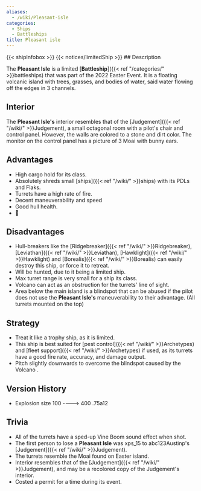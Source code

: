 ```yaml
---
aliases:
  - /wiki/Pleasant-isle
categories:
  - Ships
  - Battleships
title: Pleasant isle
---
```


{{< shipInfobox >}} {{< notices/limitedShip >}} ## Description

The **Pleasant Isle** is a limited [**Battleship**]({{< ref "/categories/" >}}battleships) that was part of the 2022 Easter Event. It is a floating volcanic island with trees, grasses, and bodies of water, said water flowing off the edges in 3 channels.

## Interior

The **Pleasant Isle's** interior resembles that of the [Judgement]({{< ref "/wiki/" >}}Judgement), a small octagonal room with a pilot's chair and control panel. However, the walls are colored to a stone and dirt color. The monitor on the control panel has a picture of 3 Moai with bunny ears.

## Advantages

- High cargo hold for its class.
- Absolutely shreds small [ships]({{< ref "/wiki/" >}}ships) with its PDLs and Flaks.
- Turrets have a high rate of fire.
- Decent maneuverability and speed
- Good hull health.
- 🗿

## Disadvantages

- Hull-breakers like the [Ridgebreaker]({{< ref "/wiki/" >}}Ridgebreaker), [Leviathan]({{< ref "/wiki/" >}}Leviathan), [Hawklight]({{< ref "/wiki/" >}}Hawklight) and [Borealis]({{< ref "/wiki/" >}}Borealis) can easily destroy this ship, or force it to retreat.
- Will be hunted, due to it being a limited ship.
- Max turret range is very small for a ship its class.
- Volcano can act as an obstruction for the turrets' line of sight.
- Area below the main island is a blindspot that can be abused if the pilot does not use the **Pleasant Isle's** maneuverability to their advantage. (All turrets mounted on the top)

## Strategy

- Treat it like a trophy ship, as it is limited.
- This ship is best suited for [pest control]({{< ref "/wiki/" >}}Archetypes) and [fleet support]({{< ref "/wiki/" >}}Archetypes) if used, as its turrets have a good fire rate, accuracy, and damage output.
- Pitch slightly downwards to overcome the blindspot caused by the Volcano .

## Version History

- Explosion size 100 ----> 400 .75a12

## Trivia

- All of the turrets have a sped-up Vine Boom sound effect when shot.
- The first person to lose a **Pleasant Isle** was xps_15 to abc123Austinp's [Judgement]({{< ref "/wiki/" >}}Judgement).
- The turrets resemble the Moai found on Easter island.
- Interior resembles that of the [Judgement]({{< ref "/wiki/" >}}Judgement), and may be a recolored copy of the Judgement's interior.
- Costed a permit for a time during its event.
